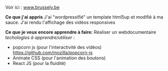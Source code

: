 Voir ici : www.brussely.be

**Ce que j'ai appris**
J'ai "wordpressifié" un template html5up et modifié à ma sauce.
J'ai rendu l'affichage des vidéos responsives

**Ce que je veux encore apprendre à faire:**
Réaliser un webdocumentaire
*techologies à apprendre/utiliser :*
- popcorn js (pour l'interactivité des vidéos) https://github.com/mozilla/popcorn-js
- Animate CSS (pour l'animation des boutons)
- React JS (pour la fluidité)

